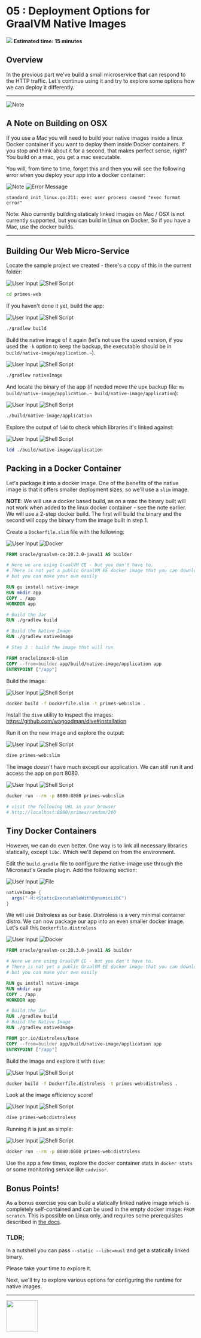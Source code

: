 # 05 : Deployment Options for GraalVM Native Images

<div class="inline-container">
<img src="../images/noun_Stopwatch_14262_100.png">
<strong>
  Estimated time: 15 minutes
</strong>
</div>

## Overview

In the previous part we've build a small microservice that can respond to the HTTP traffic.
Let's continue using it and try to explore some options how we can deploy it differently.

---
![Note](../images/noun_bulb_1912576_100.png)

## A Note on Building on OSX

If you use a Mac you will need to build your native images inside a linux Docker container if you want to deploy
them inside Docker containers. If you stop and think about it for a second, that makes perfect sense, right? You 
build on a mac, you get a mac executable.

You will, from time to time, forget this and then you will see the following error when you deploy your app into a docker
container:

![Note](../images/noun_bulb_1912576_100.png)
![Error Message](../images/noun_protest_sign_2029359_100.png)
```text
standard_init_linux.go:211: exec user process caused "exec format error"
```

Note: Also currently building staticaly linked images on Mac / OSX is not currently supported, but you can build 
in Linux on Docker. So if you have a Mac, use the docker builds.

---

## Building Our Web Micro-Service

Locate the sample project we created - there's a copy of this in the current folder:

![User Input](../images/noun_Computer_3477192_100.png)
![Shell Script](../images/noun_SH_File_272740_100.png)
```bash
cd primes-web
```

If you haven't done it yet, build the app:

![User Input](../images/noun_Computer_3477192_100.png)
![Shell Script](../images/noun_SH_File_272740_100.png)
```bash
./gradlew build
```

Build the native image of it again (let's not use the upxed version, if you used the `-k` option to keep the backup, the 
executable should be in `build/native-image/application.~`).

![User Input](../images/noun_Computer_3477192_100.png)
![Shell Script](../images/noun_SH_File_272740_100.png)
```bash
./gradlew nativeImage
```

And locate the binary of the app (if needed move the upx backup file: `mv build/native-image/application.~ build/native-image/application`):

![User Input](../images/noun_Computer_3477192_100.png)
![Shell Script](../images/noun_SH_File_272740_100.png)
```bash
./build/native-image/application
```

Explore the output of `ldd` to check which libraries it's linked against:

![User Input](../images/noun_Computer_3477192_100.png)
![Shell Script](../images/noun_SH_File_272740_100.png)
```bash
ldd ./build/native-image/application
```

## Packing in a Docker Container

Let's package it into a docker image. One of the benefits of the native image is that it offers smaller deployment 
sizes, so we'll use a `slim` image.

**NOTE**: We will use a docker based build, as on a mac the binary built will not work when added to the linux
docker container - see the note earlier. We will use a 2-step docker build. The first will build the binary and the
second will copy the binary from the image built in step 1.

Create a `Dockerfile.slim` file with the following:

![User Input](../images/noun_Computer_3477192_100.png)
![Docker](../images/noun_Cloud_Docker_676618_100.png)
```dockerfile
FROM oracle/graalvm-ce:20.3.0-java11 AS builder

# Here we are using GraalVM CE - but you don't have to.
# There is not yet a public GraalVM EE docker image that you can download,
# but you can make your own easily

RUN gu install native-image
RUN mkdir app
COPY . /app
WORKDIR app

# Build the Jar
RUN ./gradlew build

# Build the Native Image
RUN ./gradlew nativeImage

# Step 2 : build the image that will run

FROM oraclelinux:8-slim
COPY --from=builder app/build/native-image/application app
ENTRYPOINT ["/app"]
```

Build the image:

![User Input](../images/noun_Computer_3477192_100.png)
![Shell Script](../images/noun_SH_File_272740_100.png)
```bash
docker build -f Dockerfile.slim -t primes-web:slim .
```

Install the `dive` utility to inspect the images: https://github.com/wagoodman/dive#installation

Run it on the new image and explore the output:

![User Input](../images/noun_Computer_3477192_100.png)
![Shell Script](../images/noun_SH_File_272740_100.png)
```bash
dive primes-web:slim
```

The image doesn't have much except our application. We can still run it and access the app on port 8080.

![User Input](../images/noun_Computer_3477192_100.png)
![Shell Script](../images/noun_SH_File_272740_100.png)
```bash
docker run --rm -p 8080:8080 primes-web:slim

# visit the following URL in your browser
# http://localhost:8080/primes/random/200
```

## Tiny Docker Containers

However, we can do even better. One way is to link all necessary libraries statically, except `libc`. Which we'll 
depend on from the environment.

Edit the `build.gradle` file to configure the native-image use through the Micronaut's Gradle plugin. Add the 
following section:

![User Input](../images/noun_Computer_3477192_100.png)
![File](../images/noun_File_3647224_100.png)
```groovy
nativeImage {
  args("-H:+StaticExecutableWithDynamicLibC")
}
```

We will use Distroless as our base. Distroless is a very minimal container distro. We can now package our app into an 
even smaller docker image. Let's call this `Dockerfile.distroless`

![User Input](../images/noun_Computer_3477192_100.png)
![Docker](../images/noun_Cloud_Docker_676618_100.png)
```dockerfile
FROM oracle/graalvm-ce:20.3.0-java11 AS builder

# Here we are using GraalVM CE - but you don't have to.
# There is not yet a public GraalVM EE docker image that you can download,
# but you can make your own easily

RUN gu install native-image
RUN mkdir app
COPY . /app
WORKDIR app

# Build the Jar
RUN ./gradlew build
# Build the Native Image
RUN ./gradlew nativeImage

FROM gcr.io/distroless/base
COPY --from=builder app/build/native-image/application app
ENTRYPOINT ["/app"]
```

Build the image and explore it with `dive`:

![User Input](../images/noun_Computer_3477192_100.png)
![Shell Script](../images/noun_SH_File_272740_100.png)
```bash
docker build -f Dockerfile.distroless -t primes-web:distroless .
```

Look at the image efficiency score!

![User Input](../images/noun_Computer_3477192_100.png)
![Shell Script](../images/noun_SH_File_272740_100.png)
```bash
dive primes-web:distroless
```

Running it is just as simple:

![User Input](../images/noun_Computer_3477192_100.png)
![Shell Script](../images/noun_SH_File_272740_100.png)
```bash
docker run --rm -p 8080:8080 primes-web:distroless
```

Use the app a few times, explore the docker container stats in `docker stats` or some monitoring service like `cadvisor`.

## Bonus Points!

As a bonus exercise you can build a statically linked native image which is completely self-contained and can be used 
in the empty docker image: `FROM scratch`. This is possible on Linux only, and requires some prerequisites described in 
[the docs](https://www.graalvm.org/reference-manual/native-image/StaticImages/).

### TLDR;

In a nutshell you can pass `--static --libc=musl` and get a statically linked binary.

Please take your time to explore it.

Next, we'll try to explore various options for configuring the runtime for native images.

---
<a href="../6/">
    <img src="../images/noun_Next_511450_100.png"
        style="display: inline; height: 6em;" />
</a>
